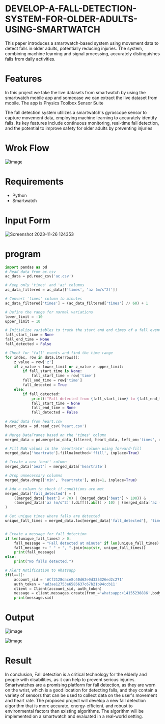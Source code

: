 # DEVELOP-A-FALL-DETECTION-SYSTEM-FOR-OLDER-ADULTS-USING-SMARTWATCH

This paper introduces a smartwatch-based system using movement data to detect falls in older adults, potentially reducing injuries. The system, combining machine learning and signal processing, accurately distinguishes falls from daily activities.
# Features
In this project we take the live datasets from smartwatch by using the smartwatch mobile app and somecase we can extract the live dataset from mobile. The app is Physics Toolbox Sensor Suite

The fall detection system utilizes a smartwatch's gyroscope sensor to capture movement data, employing machine learning to accurately identify falls. Its key features include continuous monitoring, real-time fall detection, and the potential to improve safety for older adults by preventing injuries
# Wrok Flow
![image](https://github.com/suryar17/DEVELOP-A-FALL-DETECTION-SYSTEM-FOR-OLDER-ADULTS-USING-SMARTWATCH/assets/75236145/b0390699-12fa-4093-8da5-48c043ba8e22)
# Requirements
* Python
* Smartwatch
# Input Form
![Screenshot 2023-11-26 124353](https://github.com/suryar17/DEVELOP-A-FALL-DETECTION-SYSTEM-FOR-OLDER-ADULTS-USING-SMARTWATCH/assets/75236145/aefd3201-0df4-449f-9122-a050dca35bf2)
# program
```python
import pandas as pd
# Read data from ac.csv
ac_data = pd.read_csv('ac.csv')

# Keep only 'times' and 'az' columns
ac_data_filtered = ac_data[['times', 'az (m/s^2)']]

# Convert 'times' column to minutes
ac_data_filtered['times'] = (ac_data_filtered['times'] // 60) + 1

# Define the range for normal variations
lower_limit = -10
upper_limit = 10

# Initialize variables to track the start and end times of a fall event
fall_start_time = None
fall_end_time = None
fall_detected = False

# Check for "fall" events and find the time range
for index, row in data.iterrows():
    z_value = row['z']
    if z_value < lower_limit or z_value > upper_limit:
        if fall_start_time is None:
            fall_start_time = row['time']
        fall_end_time = row['time']
        fall_detected = True
    else:
        if fall_detected:
            print(f"Fall detected from {fall_start_time} to {fall_end_time}")
            fall_start_time = None
            fall_end_time = None
            fall_detected = False
    
# Read data from heart.csv
heart_data = pd.read_csv('heart.csv')

# Merge DataFrames based on the 'times' column
merged_data = pd.merge(ac_data_filtered, heart_data, left_on='times', right_on='min', how='left')

# Fill NaN values in the 'heartrate' column using forward-fill
merged_data['heartrate'].fillna(method='ffill', inplace=True)

# Create a new 'beat' column
merged_data['beat'] = merged_data['heartrate']

# Drop unnecessary columns
merged_data.drop(['min', 'heartrate'], axis=1, inplace=True)

# Add a column to check if conditions are met
merged_data['fall_detected'] = (
    ((merged_data['beat'] < 70) | (merged_data['beat'] > 100)) & 
    ((merged_data['az (m/s^2)'].diff().abs() > 10) | (merged_data['az (m/s^2)'].diff(-1).abs() > 10))
)

# Get unique times where falls are detected
unique_fall_times = merged_data.loc[merged_data['fall_detected'], 'times'].unique()


# Create a message for fall detection
if len(unique_fall_times) > 0:
    fall_message = "Fall detected at minute" if len(unique_fall_times) == 1 else "Fall detected at minutes"
    fall_message += " " + ", ".join(map(str, unique_fall_times))
    print(fall_message)
else:
    print("No falls detected.")

# Alert Notification to Whatsapp 
if(l==1):
    account_sid = 'ACf2128dace8c40d62e0d335326ed2c271'
    auth_token = 'ad3ae12753e6585637c67b21b94ccb11'
    client = Client(account_sid, auth_token)
    message = client.messages.create(from_='whatsapp:+14155238886',body='Fall Detected! Please check once',to='whatsapp:+919344857514')
    print(message.sid)
```
# Output

![image](https://github.com/suryar17/DEVELOP-A-FALL-DETECTION-SYSTEM-FOR-OLDER-ADULTS-USING-SMARTWATCH/assets/75236145/7844e9a7-d265-431b-9d88-889035473da5)

![image](https://github.com/suryar17/DEVELOP-A-FALL-DETECTION-SYSTEM-FOR-OLDER-ADULTS-USING-SMARTWATCH/assets/75236145/a8b2bfea-e0a5-45e3-a90f-97f1b1762db3)

# Result
In conclusion, Fall detection is a critical technology for the elderly and people with disabilities, as it can help to prevent serious injuries. Smartwatches are a promising platform for fall detection, as they are worn on the wrist, which is a good location for detecting falls, and they contain a variety of sensors that can be used to collect data on the user's movement and heart rate.
The proposed project will develop a new fall detection algorithm that is more accurate, energy-efficient, and robust to environmental factors than existing algorithms. The algorithm will be implemented on a smartwatch and evaluated in a real-world setting.



